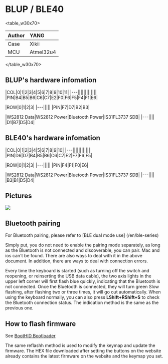 # BLUP / BLE40

<table_w30x70>

|Author |YANG |
|:--- |:--- |
|Case |Xikii|
|MCU|Atmel32u4|

</table_w30x70>


## BLUP's hardware infomation

|COL|0|1|2|3|4|5|6|7|8|9|10|11|
|---|||||||||||||
|PIN|B4|B5|B6|C6|C7|E2|F0|F6|F5|F4|F1|E6|

|ROW|0|1|2|3|
|---|||||
|PIN|F7|D7|B2|B3|

|WS2812 Data|WS2812 Power|Bluetooth Power|IS31FL3737 SDB|
|---||||
|D1|B7|D5|D4|


## BLE40's hardware infomation

|COL|0|1|2|3|4|5|6|7|8|9|10|
|---||||||||||||
|PIN|D6|D7|B4|B5|B6|C6|C7|E2|F7|F6|F5|

|ROW|0|1|2|3|
|---|||||
|PIN|F4|F1|F0|E6|

|WS2812 Data|WS2812 Power|Bluetooth Power|IS31FL3737 SDB|
|---||||
|B3|B1|D5|D4|



## Pictures

![](/assets/blup-01.jpg?660)

## Bluetooth pairing

For Bluetooth pairing, please refer to [BLE dual mode use] (/en/ble-series)

Simply put, you do not need to enable the pairing mode separately, as long as the Bluetooth is not connected and discoverable, you can pair. Mac and ios can't be found. There are also ways to deal with it in the above document. In addition, there are ways to deal with connection errors.

Every time the keyboard is started (such as turning off the switch and reopening, or reinserting the USB data cable), the two axis lights in the upper left corner will first flash blue quickly, indicating that the Bluetooth is not connected. Once the Bluetooth is connected, they will turn green Slow flashing, after flashing two or three times, it will go out automatically. When using the keyboard normally, you can also press **LShift+RShift+S** to check the Bluetooth connection status. The indication method is the same as the previous one.


## How to flash firmware
See [BootHID Bootloader](/en/bootloader/boothid)

The same reflashh method is used to modify the keymap and update the firmware. The HEX file downloaded after setting the buttons on the website already contains the latest firmware on the website and the keymap you set.
